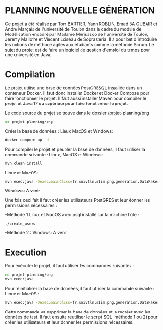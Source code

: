 # PLANNING NOUVELLE GÉNÉRATION
Ce projet a été réalisé par Tom BARTIER, Yann ROBLIN, Emad BA GUBAIR et André Marçais de l'université de Toulon dans le cadre du module de Modélisation encadré par Madame Murisasco de l'université de Toulon, Jeremy Mallofre et Vincent Loiseau de Soprasteria.
Il a pour but d'introduire les notions de méthode agiles aux étudiants comme la méthode Scrum. Le sujet du projet est de faire un logiciel de gestion d'emploi du temps pour une université en Java.

# Compilation
Le projet utilise une base de données PostGRESQL installée dans un conteneur Docker. Il faut donc installer Docker et Docker Compose pour faire fonctionner le projet. Il faut aussi installer Maven pour compiler le projet et Java 17 ou supérieur pour faire fonctionner le projet.

Le code source du projet se trouve dans le dossier /projet-planning/png
```bash
cd projet-planning/png
```

Créer la base de données :
Linux MacOS et Windows:
```bash
docker-compose up -d
```

Pour compiler le projet et peupler la base de données, il faut utiliser la commande suivante : 
Linux, MacOS et Windows:
```bash
mvn clean install
```
Linux et MacOS:
```bash
mvn exec:java -Dexec.mainClass=fr.univtln.m1im.png.generation.DataFaker
```
Windows:
A venir

Une fois ceci fait il faut créer les utilisateurs PostGRES et leur donner les permissions nécessaires :

-Méthode 1 Linux et MacOS avec psql installé sur la machine hôte : 

    ./create_users

-Méthode 2 : Windows:
    A venir


# Execution
Pour exécuter le projet, il faut utiliser les commandes suivantes : 
```bash
cd projet-planning/png
mvn exec:java
```

Pour réinitialiser la base de données, il faut utiliser la commande suivante : 
Linux et MacOS :
```bash
mvn exec:java -Dexec.mainClass=fr.univtln.m1im.png.generation.DataFaker
```
Cette commande va supprimer la base de données et la recréer avec les données de test.
Il faut ensuite reutiliser le script SQL (méthode 1 ou 2) pour créer les utilisateurs et leur donner les permissions nécessaires.




